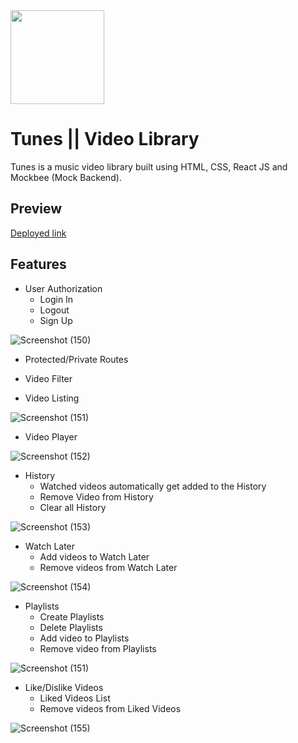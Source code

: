 <!-- ![playIcon](https://user-images.githubusercontent.com/73722262/172462955-ff8a0d7b-b133-4bf4-a7d3-19272a1037f5.jpg ) -->

<img src="https://user-images.githubusercontent.com/73722262/172462955-ff8a0d7b-b133-4bf4-a7d3-19272a1037f5.jpg" width="150" />

# Tunes || Video Library

Tunes is a music video library built using HTML, CSS, React JS and Mockbee (Mock Backend).

## Preview

[Deployed link](https://vid-tunes.netlify.app/)

## Features

- User Authorization
  - Login In
  - Logout
  - Sign Up

![Screenshot (150)](https://user-images.githubusercontent.com/73722262/172465977-c528f7d2-dd22-4e96-922d-9d8c1732472f.png)

- Protected/Private Routes

- Video Filter

- Video Listing

![Screenshot (151)](https://user-images.githubusercontent.com/73722262/172466024-d3d15ade-b9a5-4da0-9ded-8afc2a5cdcdb.png)

- Video Player

![Screenshot (152)](https://user-images.githubusercontent.com/73722262/172466133-e43d8331-799e-4b63-a55e-f7a995e3fc37.png)

- History
  - Watched videos automatically get added to the History
  - Remove Video from History
  - Clear all History

![Screenshot (153)](https://user-images.githubusercontent.com/73722262/172466266-76b596c6-004e-4b17-b11d-0761c8e8a114.png)

- Watch Later
  - Add videos to Watch Later
  - Remove videos from Watch Later

![Screenshot (154)](https://user-images.githubusercontent.com/73722262/172466309-a598ab49-28a1-41ac-825c-8213a121e7af.png)

- Playlists
  - Create Playlists
  - Delete Playlists
  - Add video to Playlists
  - Remove video from Playlists

![Screenshot (151)](https://user-images.githubusercontent.com/73722262/172466711-8ddcdab1-b521-482c-93f9-6dd26e6b5449.png)

- Like/Dislike Videos
  - Liked Videos List
  - Remove videos from Liked Videos

![Screenshot (155)](https://user-images.githubusercontent.com/73722262/172466205-b58cc9d2-0a03-4b75-8b58-1feec17f01f3.png)
